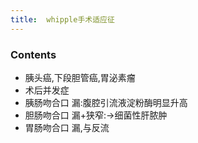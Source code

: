 ```yaml
---
title:  whipple手术适应征
--- 
```


### Contents
-  胰头癌,下段胆管癌,胃泌素瘤
-  术后并发症
  - 胰肠吻合口 漏:腹腔引流液淀粉酶明显升高
  - 胆肠吻合口 漏+狭窄:→细菌性肝脓肿
  - 胃肠吻合口 漏,与反流

